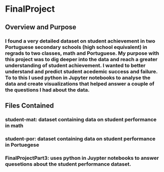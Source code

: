 # FinalProject
## Overview and Purpose
### I found a very detailed dataset on student achievement in two Portuguese secondary schools (high school equivalent) in regrads to two classes, math and Portuguese. My purpose with this project was to dig deeper into the data and reach a greater understanding of student achievement. I wanted to better understand and predict student acedemic success and failure. To to this I used python in Jupyter notebooks to analyse the data and create visualizations that helped answer a couple of the questions I had about the data.
## Files Contained
### student-mat: dataset containing data on student performance in math 
### student-por: dataset containing data on student performance in Portuegese
### FinalProjectPart3: uses python in Juypter notebooks to answer quesetions about the student performance dataset.
